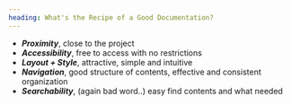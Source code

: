 ```yaml
---
heading: What's the Recipe of a Good Documentation?
---
```


- ***Proximity***, close to the project
- ***Accessibility***, free to access with no restrictions
- ***Layout + Style***, attractive, simple and intuitive 
- ***Navigation***, good structure of contents, effective and consistent organization
- ***Searchability***,  (again bad word..) easy find contents and what needed
